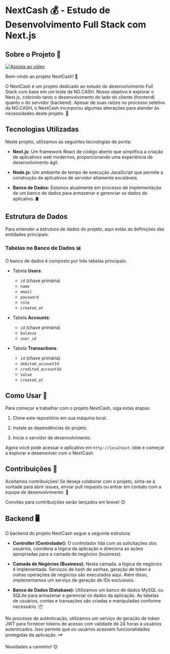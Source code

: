 # NextCash 💰 - Estudo de Desenvolvimento Full Stack com Next.js 
## Sobre o Projeto 🎥 
[![Assista ao vídeo](https://img.youtube.com/vi/WFshaI-NmxA/0.jpg)](https://youtu.be/WFshaI-NmxA?si=TeT_ilWSO67PnEjD)

Bem-vindo ao projeto NextCash! 🚀

O NextCash é um projeto dedicado ao estudo do desenvolvimento Full Stack com base em um teste da NG.CASH. Nosso objetivo é explorar o Next.js, cobrindo tanto o desenvolvimento do lado do cliente (frontend) quanto o do servidor (backend). Apesar de suas raízes no processo seletivo da NG.CASH, o NextCash incorporou algumas alterações para atender às necessidades deste projeto. 📖

## Tecnologias Utilizadas

Neste projeto, utilizamos as seguintes tecnologias de ponta:

- **Next.js:** Um framework React de código aberto que simplifica a criação de aplicativos web modernos, proporcionando uma experiência de desenvolvimento ágil.

- **Node.js:** Um ambiente de tempo de execução JavaScript que permite a construção de aplicativos de servidor altamente escaláveis.

- **Banco de Dados:** Estamos atualmente em processo de implementação de um banco de dados para armazenar e gerenciar os dados do aplicativo. 🛢️

## Estrutura de Dados

Para entender a estrutura de dados do projeto, aqui estão as definições das entidades principais:

### Tabelas no Banco de Dados 📊

O banco de dados é composto por três tabelas principais:

- Tabela **Users**:
  - `id` (chave primária)
  - `name`
  - `email`
  - `password`
  - `role`
  - `created_at`

- Tabela **Accounts**:
  - `id` (chave primária)
  - `balance`
  - `user_id`

- Tabela **Transactions**:
  - `id` (chave primária)
  - `debited_accountId` 
  - `credited_accountId` 
  - `value`
  - `created_at`

## Como Usar 🚀

Para começar a trabalhar com o projeto NextCash, siga estas etapas:

1. Clone este repositório em sua máquina local.

2. Instale as dependências do projeto.

3. Inicie o servidor de desenvolvimento.

Agora você pode acessar o aplicativo em `http://localhost:3000` e começar a explorar e desenvolver com o NextCash.

## Contribuições 🤝

Aceitamos contribuições! Se deseja colaborar com o projeto, sinta-se à vontade para abrir issues, enviar pull requests ou entrar em contato com a equipe de desenvolvimento. 🙌

Convites para contribuições serão lançados em breve! 😊

## Backend 🖥️

O backend do projeto NextCash segue a seguinte estrutura:

- **Controller (Controlador):** O controlador lida com as solicitações dos usuários, coordena a lógica da aplicação e direciona as ações apropriadas para a camada de negócios (business).

- **Camada de Negócios (Business):** Nesta camada, a lógica de negócios é implementada. Serviços de hash de senhas, geração de token e outras operações de negócios são executados aqui. Além disso, implementamos um serviço de geração de IDs exclusivos.

- **Banco de Dados (Database):** Utilizamos um banco de dados MySQL ou SQLite para armazenar e gerenciar os dados da aplicação. As tabelas de usuários, contas e transações são criadas e manipuladas conforme necessário. 📦

No processo de autenticação, utilizamos um serviço de geração de token JWT para fornecer tokens de acesso com validade de 24 horas a usuários autenticados. Isso permite que os usuários acessem funcionalidades protegidas da aplicação. 🗝️

Novidades a caminho! 😊
